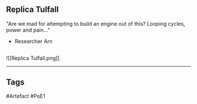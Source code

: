 ## Replica Tulfall
"Are we mad for attempting to build an engine out of this?
Looping cycles, power and pain..."
- Researcher Arn
##
![[Replica Tulfall.png]]

---
## Tags
#Artefact
#PoE1